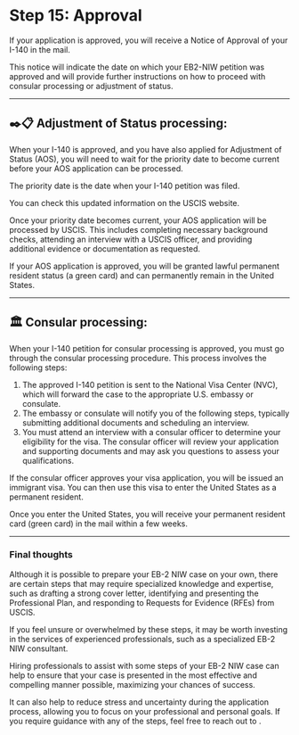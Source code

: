 # Step 15: Approval

If your application is approved, you will receive a Notice of Approval of your I-140 in the mail. 

This notice will indicate the date on which your EB2-NIW petition was approved and will provide further instructions on how to proceed with consular processing or adjustment of status.

---

## **✒️📋 Adjustment of Status processing**:


When your I-140 is approved, and you have also applied for Adjustment of Status (AOS), you will need to wait for the priority date to become current before your AOS application can be processed. 

The priority date is the date when your I-140 petition was filed.

You can check this updated information on the USCIS website.

Once your priority date becomes current, your AOS application will be processed by USCIS. This includes completing necessary background checks, attending an interview with a USCIS officer, and providing additional evidence or documentation as requested.

If your AOS application is approved, you will be granted lawful permanent resident status (a green card) and can permanently remain in the United States.

---

## **🏛️ Consular processing:**

When your I-140 petition for consular processing is approved, you must go through the consular processing procedure. This process involves the following steps:

1. The approved I-140 petition is sent to the National Visa Center (NVC), which will forward the case to the appropriate U.S. embassy or consulate.
2. The embassy or consulate will notify you of the following steps, typically submitting additional documents and scheduling an interview.
3. You must attend an interview with a consular officer to determine your eligibility for the visa. The consular officer will review your application and supporting documents and may ask you questions to assess your qualifications.

If the consular officer approves your visa application, you will be issued an immigrant visa. You can then use this visa to enter the United States as a permanent resident.

Once you enter the United States, you will receive your permanent resident card (green card) in the mail within a few weeks.

---

### Final thoughts

Although it is possible to prepare your EB-2 NIW case on your own, there are certain steps that may require specialized knowledge and expertise, such as drafting a strong cover letter, identifying and presenting the Professional Plan, and responding to Requests for Evidence (RFEs) from USCIS. 

If you feel unsure or overwhelmed by these steps, it may be worth investing in the services of experienced professionals, such as a specialized EB-2 NIW consultant.

Hiring professionals to assist with some steps of your EB-2 NIW case can help to ensure that your case is presented in the most effective and compelling manner possible, maximizing your chances of success. 

It can also help to reduce stress and uncertainty during the application process, allowing you to focus on your professional and personal goals. If you require guidance with any of the steps, feel free to reach out to .
